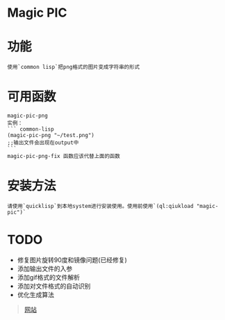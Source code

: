 # Magic PIC

# 功能

    使用`common lisp`把png格式的图片变成字符串的形式

# 可用函数

    magic-pic-png
    实例：
    ``` common-lisp
    (magic-pic-png "~/test.png")
    ;;输出文件会出现在output中
    ```
    magic-pic-png-fix 函数应该代替上面的函数
    
# 安装方法

    请使用`quicklisp`到本地system进行安装使用。使用前使用`(ql:qiukload "magic-pic")`
    
# TODO

- 修复图片旋转90度和镜像问题(已经修复)
- 添加输出文件的入参
- 添加gif格式的文件解析
- 添加对文件格式的自动识别
- 优化生成算法

> [网站](http://zzhgithub.github.io/2017/03/17/%E4%BD%BF%E7%94%A8Common-Lisp%E5%86%99%E4%B8%80%E4%B8%AApng%E6%96%87%E6%9C%AC%E8%BD%AC%E6%8D%A2%E5%99%A8/)
